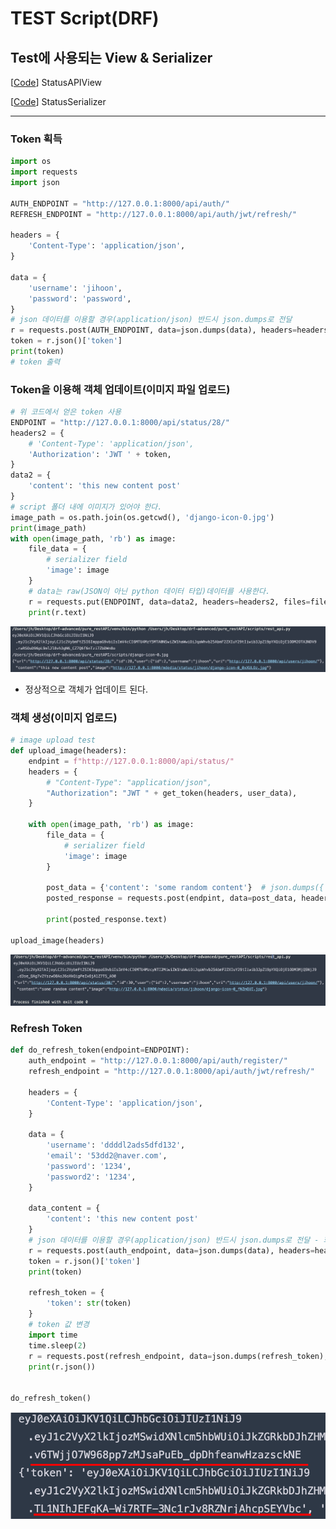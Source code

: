 # TEST Script(DRF)

## Test에 사용되는 View & Serializer

[[Code](https://github.com/navill/pure_restapi/blob/ba19edeaeb01e4d3fec358aa52e7dce8e77ea144/src/status/api/views.py#L50)] StatusAPIView

[[Code](https://github.com/navill/pure_restapi/blob/ba19edeaeb01e4d3fec358aa52e7dce8e77ea144/src/status/api/serializers.py#L42)] StatusSerializer

---



### Token 획득

```python
import os
import requests
import json

AUTH_ENDPOINT = "http://127.0.0.1:8000/api/auth/"
REFRESH_ENDPOINT = "http://127.0.0.1:8000/api/auth/jwt/refresh/"

headers = {
    'Content-Type': 'application/json',
}

data = {
    'username': 'jihoon',
    'password': 'password',
}
# json 데이터를 이용할 경우(application/json) 반드시 json.dumps로 전달
r = requests.post(AUTH_ENDPOINT, data=json.dumps(data), headers=headers)
token = r.json()['token']
print(token)
# token 출력
```



### Token을 이용해 객체 업데이트(이미지 파일 업로드)

```python
# 위 코드에서 얻은 token 사용
ENDPOINT = "http://127.0.0.1:8000/api/status/28/"
headers2 = {
    # 'Content-Type': 'application/json',
    'Authorization': 'JWT ' + token,
}
data2 = {
    'content': 'this new content post'
}
# script 폴더 내에 이미지가 있어야 한다.
image_path = os.path.join(os.getcwd(), 'django-icon-0.jpg')
print(image_path)
with open(image_path, 'rb') as image:
    file_data = {
        # serializer field
        'image': image
    }
    # data는 raw(JSON이 아닌 python 데이터 타입)데이터를 사용한다.
    r = requests.put(ENDPOINT, data=data2, headers=headers2, files=file_data)
    print(r.text)
```

![update_object](images/update_object.png)

- 정상적으로 객체가 업데이트 된다.



### 객체 생성(이미지 업로드)

```python
# image upload test
def upload_image(headers):
    endpint = f"http://127.0.0.1:8000/api/status/"
    headers = {
        # "Content-Type": "application/json",
        "Authorization": "JWT " + get_token(headers, user_data),
    }

    with open(image_path, 'rb') as image:
        file_data = {
            # serializer field
            'image': image
        }

        post_data = {'content': 'some random content'}  # json.dumps({'content': 'some random content'})
        posted_response = requests.post(endpint, data=post_data, headers=headers, files=file_data)

        print(posted_response.text)

upload_image(headers)
```

![create_object](images/create_object.png)



### Refresh Token

```python
def do_refresh_token(endpoint=ENDPOINT):
    auth_endpoint = "http://127.0.0.1:8000/api/auth/register/"
    refresh_endpoint = "http://127.0.0.1:8000/api/auth/jwt/refresh/"

    headers = {
        'Content-Type': 'application/json',
    }

    data = {
        'username': 'ddddl2ads5dfd132',
        'email': '53dd2@naver.com',
        'password': '1234',
        'password2': '1234',
    }

    data_content = {
        'content': 'this new content post'
    }
    # json 데이터를 이용할 경우(application/json) 반드시 json.dumps로 전달 - 회원가입 후 토큰 획득
    r = requests.post(auth_endpoint, data=json.dumps(data), headers=headers)
    token = r.json()['token']
    print(token)

    refresh_token = {
        'token': str(token)
    }
    # token 값 변경
    import time
    time.sleep(2)
    r = requests.post(refresh_endpoint, data=json.dumps(refresh_token), headers=headers)
    print(r.json())


do_refresh_token()
```

![refresh_token](images/refresh_token.png)

